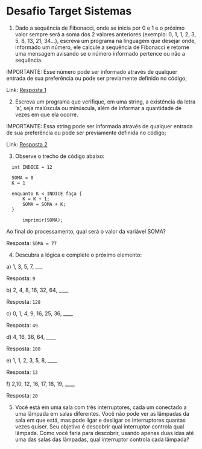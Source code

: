 # Desafio Target Sistemas

1) Dado a sequência de Fibonacci, onde se inicia por 0 e 1 e o próximo valor sempre será a soma dos 2 valores anteriores (exemplo: 0, 1, 1, 2, 3, 5, 8, 13, 21, 34...), escreva um programa na linguagem que desejar onde, informado um número, ele calcule a sequência de Fibonacci e retorne uma mensagem avisando se o número informado pertence ou não a sequência.

IMPORTANTE: Esse número pode ser informado através de qualquer entrada de sua preferência ou pode ser previamente definido no código;

Link: <a href="https://github.com/leomitx10/Desafio/blob/main/fibonacci/Fibonacci.java" target="_blank">Resposta 1</a>

2) Escreva um programa que verifique, em uma string, a existência da letra ‘a’, seja maiúscula ou minúscula, além de informar a quantidade de vezes em que ela ocorre.

IMPORTANTE: Essa string pode ser informada através de qualquer entrada de sua preferência ou pode ser previamente definida no código;

Link: <a href="https://github.com/leomitx10/Desafio/blob/main/verificastring/VerificaString.java" target="_blank">Resposta 2</a>

3) Observe o trecho de código abaixo:

```
  int INDICE = 12

  SOMA = 0
  K = 1

  enquanto K < INDICE faça {
      K = K + 1;
      SOMA = SOMA + K;
  }

      imprimir(SOMA);
```

Ao final do processamento, qual será o valor da variável SOMA?

Resposta: ```SOMA = 77```

4) Descubra a lógica e complete o próximo elemento:

a) 1, 3, 5, 7, ___ <br>

Resposta: ```9``` <br>

b) 2, 4, 8, 16, 32, 64, ____ <br>

Resposta: ```128``` <br>

c) 0, 1, 4, 9, 16, 25, 36, ____ <br>

Resposta: ```49``` <br>

d) 4, 16, 36, 64, ____ <br>

Resposta: ```100``` <br>

e) 1, 1, 2, 3, 5, 8, ____ <br>

Resposta: ```13``` <br>

f) 2,10, 12, 16, 17, 18, 19, ____ <br>

Resposta: ```20``` <br>

5) Você está em uma sala com três interruptores, cada um conectado a uma lâmpada em salas diferentes. Você não pode ver as lâmpadas da sala em que está, mas pode ligar e desligar os interruptores quantas vezes quiser. Seu objetivo é descobrir qual interruptor controla qual lâmpada. Como você faria para descobrir, usando apenas duas idas até uma das salas das lâmpadas, qual interruptor controla cada lâmpada?  
